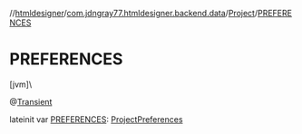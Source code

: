 //[htmldesigner](../../../index.md)/[com.jdngray77.htmldesigner.backend.data](../index.md)/[Project](index.md)/[PREFERENCES](-p-r-e-f-e-r-e-n-c-e-s.md)

# PREFERENCES

[jvm]\

@[Transient](https://kotlinlang.org/api/latest/jvm/stdlib/kotlin.jvm/-transient/index.html)

lateinit var [PREFERENCES](-p-r-e-f-e-r-e-n-c-e-s.md): [ProjectPreferences](../../com.jdngray77.htmldesigner.backend.data.config/-project-preferences/index.md)
